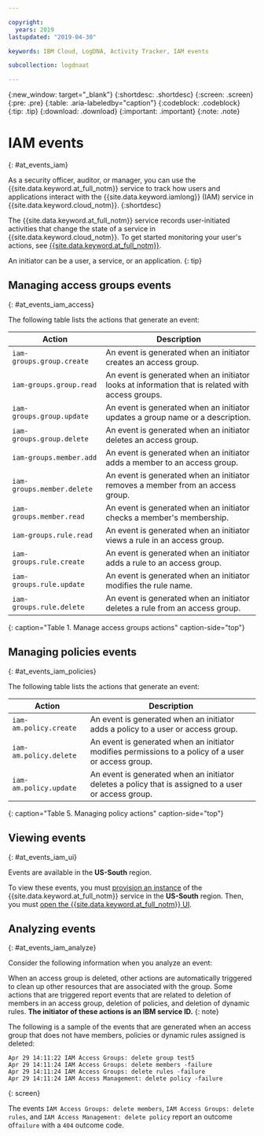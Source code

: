 ```yaml
---

copyright:
  years: 2019
lastupdated: "2019-04-30"

keywords: IBM Cloud, LogDNA, Activity Tracker, IAM events

subcollection: logdnaat

---
```


{:new_window: target="_blank"}
{:shortdesc: .shortdesc}
{:screen: .screen}
{:pre: .pre}
{:table: .aria-labeledby="caption"}
{:codeblock: .codeblock}
{:tip: .tip}
{:download: .download}
{:important: .important}
{:note: .note}


# IAM events
{: #at_events_iam}

As a security officer, auditor, or manager, you can use the {{site.data.keyword.at_full_notm}} service to track how users and applications interact with the {{site.data.keyword.iamlong}} (IAM) service in {{site.data.keyword.cloud_notm}}. 
{:shortdesc}

The {{site.data.keyword.at_full_notm}} service records user-initiated activities that change the state of a service in {{site.data.keyword.cloud_notm}}. To get started monitoring your user's actions, see [{{site.data.keyword.at_full_notm}}](/docs/services/Activity-Tracker-with-LogDNA?topic=logdnaat-getting-started#getting-started). 

An initiator can be a user, a service, or an application.
{: tip}

## Managing access groups events
{: #at_events_iam_access}

The following table lists the actions that generate an event:

| Action                      | Description |
|-----------------------------|---------|
| `iam-groups.group.create`   | An event is generated when an initiator creates an access group. | 
| `iam-groups.group.read`     | An event is generated when an initiator looks at information that is related with access groups. |
| `iam-groups.group.update`   | An event is generated when an initiator updates a group name or a description. |
| `iam-groups.group.delete`   | An event is generated when an initiator deletes an access group. |
| `iam-groups.member.add`     | An event is generated when an initiator adds a member to an access group. |
| `iam-groups.member.delete`  | An event is generated when an initiator removes a member from an access group. |
| `iam-groups.member.read`    | An event is generated when an initiator checks a member's membership. |
| `iam-groups.rule.read`      | An event is generated when an initiator views a rule in an access group. |
| `iam-groups.rule.create`    | An event is generated when an initiator adds a rule to an access group. |
| `iam-groups.rule.update`    | An event is generated when an initiator modifies the rule name. |
| `iam-groups.rule.delete`    | An event is generated when an initiator deletes a rule from an access group. |
{: caption="Table 1. Manage access groups actions" caption-side="top"} 



## Managing policies events
{: #at_events_iam_policies}

The following table lists the actions that generate an event:

| Action                 | Description |
|------------------------|---------|
| `iam-am.policy.create` | An event is generated when an initiator adds a policy to a user or access group. |
| `iam-am.policy.delete` | An event is generated when an initiator modifies permissions to a policy of a user or access group.|
| `iam-am.policy.update` | An event is generated when an initiator deletes a policy that is assigned to a user or access group. |
{: caption="Table 5. Managing policy actions" caption-side="top"} 


## Viewing events
{: #at_events_iam_ui}

Events are available in the **US-South** region. 

To view these events, you must [provision an instance](/docs/services/Activity-Tracker-with-LogDNA?topic=logdnaat-provision#provision) of the {{site.data.keyword.at_full_notm}} service in the **US-South** region. Then, you must [open the {{site.data.keyword.at_full_notm}} UI](/docs/services/Activity-Tracker-with-LogDNA?topic=logdnaat-launch#launch_step2). 


## Analyzing events
{: #at_events_iam_analyze}

Consider the following information when you analyze an event:

When an access group is deleted, other actions are automatically triggered to clean up other resources that are associated with the group. Some actions that are triggered report events that are related to deletion of members in an access group, deletion of policies, and deletion of dynamic rules. **The initiator of these actions is an IBM service ID.**
{: note}

The following is a sample of the events that are generated when an access group that does not have members, policies or dynamic rules assigned is deleted:

```
Apr 29 14:11:22 IAM Access Groups: delete group test5
Apr 29 14:11:24 IAM Access Groups: delete members -failure
Apr 29 14:11:24 IAM Access Groups: delete rules -failure
Apr 29 14:11:24 IAM Access Management: delete policy -failure
```
{: screen}

The events `IAM Access Groups: delete members`, `IAM Access Groups: delete rules`, and `IAM Access Management: delete policy` report an outcome of`failure` with a `404` outcome code. 



